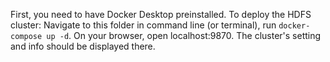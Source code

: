 First, you need to have Docker Desktop preinstalled.
To deploy the HDFS cluster: Navigate to this folder in command line (or terminal), run `docker-compose up -d`.
On your browser, open localhost:9870. The cluster's setting and info should be displayed there.